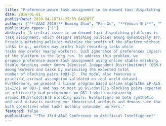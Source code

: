 ```yaml
---
title: "Preference-aware task assignment in on-demand taxi dispatching: An online stable matching approach"
date: 2019-01-01
publishDate: 2020-04-18T14:25:33.848207Z
authors: ["**[AAAI 2019]** Boming Zhao", "Pan Xu", "**Yexuan Shi**", "Yongxin Tong", "Zimu Zhou", "Yuxiang Zeng"]
publication_types: ["1"]
abstract: "A central issue in on-demand taxi dispatching platforms is
task assignment, which designs matching policies among dynamically arrived drivers (workers) and passengers (tasks).
Previous matching policies maximize the profit of the platform without considering the preferences of workers and
tasks (e.g., workers may prefer high-rewarding tasks while
tasks may prefer nearby workers). Such ignorance of preferences impairs user experience and will decrease the profit
of the platform in the long run. To address this problem, we
propose preference-aware task assignment using online stable matching. Specifically, we define a new model, *Online
Stable Matching under Known Identical Independent Distributions* (OSM-KIID). It not only maximizes the expected total profits (OBJ-1), but also tries to satisfy the preferences
among workers and tasks by minimizing the expected total
number of blocking pairs (OBJ-2). The model also features a
practical arrival assumption validated on real-world dataset.
Furthermore, we present a linear program based online algorithm LP-ALG, which achieves an online ratio of at least
$1−1/e$ on OBJ-1 and has at most $0.6\\cdot|E|$ blocking pairs expectedly, where $|E|$ is the total number of edges in the compatible graph. We also show that a natural Greedy can have
an arbitrarily bad performance on OBJ-1 while maintaining
around $0.5\\cdot|E|$ blocking pairs. Evaluations on both synthetic
and real datasets confirm our theoretical analysis and demonstrate that LP-ALG strictly dominates all the baselines on
both objectives when tasks notably outnumber workers."
featured: false
publication: "*The 33rd AAAI Conference on Artificial Intelligence*"
---
```



